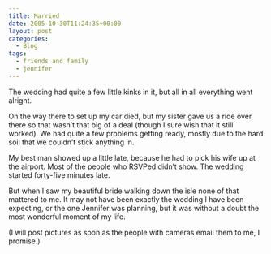 ```yaml
---
title: Married
date: 2005-10-30T11:24:35+00:00
layout: post
categories:
  - Blog
tags:
  - friends and family
  - jennifer
---
```

The wedding had quite a few little kinks in it, but all in all everything went alright.

On the way there to set up my car died, but my sister gave us a ride over there so that wasn’t that big of a deal (though I sure wish that it still worked). We had quite a few problems getting ready, mostly due to the hard soil that we couldn’t stick anything in.

My best man showed up a little late, because he had to pick his wife up at the airport. Most of the people who RSVPed didn’t show. The wedding started forty-five minutes late.

But when I saw my beautiful bride walking down the isle none of that mattered to me. It may not have been exactly the wedding I have been expecting, or the one Jennifer was planning, but it was without a doubt the most wonderful moment of my life.

(I will post pictures as soon as the people with cameras email them to me, I promise.)
